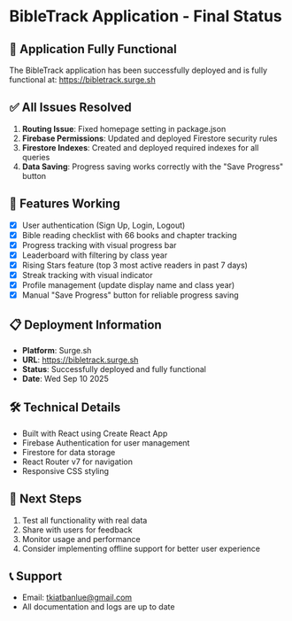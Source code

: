 # BibleTrack Application - Final Status

## 🎉 Application Fully Functional

The BibleTrack application has been successfully deployed and is fully functional at: https://bibletrack.surge.sh

## ✅ All Issues Resolved

1. **Routing Issue**: Fixed homepage setting in package.json
2. **Firebase Permissions**: Updated and deployed Firestore security rules
3. **Firestore Indexes**: Created and deployed required indexes for all queries
4. **Data Saving**: Progress saving works correctly with the "Save Progress" button

## 🚀 Features Working

- [x] User authentication (Sign Up, Login, Logout)
- [x] Bible reading checklist with 66 books and chapter tracking
- [x] Progress tracking with visual progress bar
- [x] Leaderboard with filtering by class year
- [x] Rising Stars feature (top 3 most active readers in past 7 days)
- [x] Streak tracking with visual indicator
- [x] Profile management (update display name and class year)
- [x] Manual "Save Progress" button for reliable progress saving

## 📋 Deployment Information

- **Platform**: Surge.sh
- **URL**: https://bibletrack.surge.sh
- **Status**: Successfully deployed and fully functional
- **Date**: Wed Sep 10 2025

## 🛠️ Technical Details

- Built with React using Create React App
- Firebase Authentication for user management
- Firestore for data storage
- React Router v7 for navigation
- Responsive CSS styling

## 🎯 Next Steps

1. Test all functionality with real data
2. Share with users for feedback
3. Monitor usage and performance
4. Consider implementing offline support for better user experience

## 📞 Support

- Email: tkiatbanlue@gmail.com
- All documentation and logs are up to date
